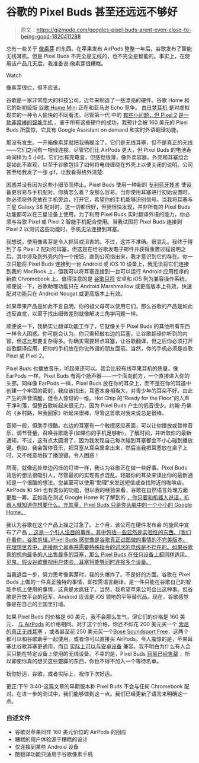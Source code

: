 # 谷歌的 Pixel Buds 甚至还远远不够好

> 原文：<https://gizmodo.com/googles-pixel-buds-arent-even-close-to-being-good-1820411288>

总有一些关于 [像素芽](https://store.google.com/us/product/google_pixel_buds?hl=en-US) 的东西。在苹果发布 AirPods 整整一年后，谷歌发布了智能无线耳机。但是 Pixel Buds 不完全是无线的，也不完全是智能的。事实上，在使用该产品几天后，我准备说:像素芽很糟糕。

Watch

像素芽很烂，但不应该。

谷歌是一家非常庞大的科技公司，近年来制造了一些漂亮的硬件。谷歌 Home 和它的新初级版 [谷歌 Home Mini](https://gizmodo.com/its-hard-not-to-love-the-google-home-mini-1819341054) 正在和亚马逊 Echo 竞争。 [白日梦耳机](https://gizmodo.com/googles-vr-headset-is-so-comfortable-i-never-want-to-ta-1788778192#_ga=2.104432128.1067396639.1510587832-637574394.1506543594) 是对虚拟现实的一种令人愉快的不同看法。尽管第一代 中的 [有些小问题，但 Pixel 2](https://gizmodo.com/the-google-pixel-is-too-dumb-and-ugly-to-replace-your-i-1787877249) [是一款非常棒的智能手机](https://gizmodo.com/pixel-2-review-google-sticks-to-what-it-does-best-1819557944) 。鉴于所有这些硬件的成功，我预计会被 160 美元的 Pixel Buds 所震惊，它具有 Google Assistant on demand 和实时外语翻译功能。

那没有发生。一开箱像素芽就把我搞糊涂了。它们是无线耳塞，但不是真正的无线——它们之间有一根线连接。尽管它们比 AirPods 更大，但 Pixel Buds 的电池寿命同样为 5 小时。它们也有充电盒，但感觉很薄，像外卖容器。外壳和耳塞组合是如此不直观，以至于谷歌包括了如何将电线缠绕在外壳上以便关闭的说明。公司甚至给我发了一张 gif，让我看得格外清楚:

困惑并没有因为这些小细节而停止。Pixel Buds 使用一种新的 [专利蓝牙技术](https://gizmodo.com/google-wants-to-beat-airpods-with-software-1820040180) 使设备更容易与手机配对。你猜怎么着？没那么容易。当你使用耳塞进行初始设置时，你必须将外壳放在手机旁边，打开它，希望你的手机能够识别信号。当我将耳塞与三星 Galaxy S8 配对时，这一切都很好，但我很快发现，并非所有的 Pixel Buds 功能都可以在三星设备上使用。为了利用 Pixel Buds 实时翻译外语的能力，你必须与谷歌 Pixel 或 Pixel 2 智能手机配合使用。当我试图将 Pixel Buds 连接到 Pixel 2 以测试这些功能时，手机无法连接到耳塞。

我想说，使用像素芽是令人抓狂或沮丧的。不过，这并不准确。很混乱。我终于得到了与 Pixel 2 配对的耳塞，但这是在给谷歌发电子邮件并获得重置过程说明之后，其中涉及到外壳内的一个按钮，直到公司指出来，我才意识到它的存在。你一次只能将 Pixel Buds 连接到一台 Android 或 iOS 10 设备上，我无法将它们连接到我的 MacBook 上，但我可以将耳塞连接到一台可以运行 Android 应用程序的新款 Chromebook 上。值得注意的是 [谷歌只将](https://support.google.com/googlepixelbuds/answer/7544332?ref_topic=7544331&hl=en) 安卓和 iOS 列为兼容操作系统。顺便说一下，谷歌助理功能只在 Android Marshmallow 或更高版本上有效，快速配对功能只在 Android Nougat 或更高版本上有效。

如果苹果产品是如此不言自明，你的祖父母可以使用它们，那么谷歌的产品是如此违反直觉，以至于找出细微差别就像解决三角学问题一样。

顺便说一下，我确实让翻译功能工作了，它就像关于 Pixel Buds 的其他所有东西一样令人困惑。你可能会认为，你只需轻敲右边的耳塞，让谷歌翻译你听到的内容，但这比那要复杂得多。你确实需要轻点耳塞，让谷歌翻译，但之后你必须打开谷歌翻译应用，把你的手机放在你说外语的朋友面前。当然，你的手机必须是谷歌 Pixel 或 Pixel 2。

Pixel Buds 也播放音乐，听起来还可以。我会比较有线苹果耳机的质量。像 EarPods 一样，Pixel Buds 有两个扬声器——一个面向前方，一个直接进入你的头部。同样像 EarPods 一样，Pixel Buds 放在你的耳朵上，而不是在你的耳道中创建一个牢固的密封，我应该指出，耳塞本身相当大，对青少年的耳朵不好。由此产生的声音清脆，但令人惊讶的一维。Hot Chip 的“Ready for the Floor”的人声干净利落，但整首歌听起来很无力，因为 Pixel Buds 产生的低音很少。约翰·丹佛的《乡村路，带我回家》听起来很棒，尽管这首歌对我来说总是很棒。

音频一般，但助手很酷。右边的耳塞有一个触摸感应表面，可以让你播放或暂停音乐，调节音量，召唤谷歌助手(如果你的手机足够新)，了解时间，并听取你的最新通知。不过，这有点太圆滑了，因为我发现自己每次碰到耳塞都会不小心碰到播放键。例如，我会暂停音乐，把耳塞从耳朵里拿出来，然后当我把耳塞放在桌子上时，又不经意地按了播放键。令人困惑！

然而，就像远处岸边闪烁的灯塔一样，我认为谷歌正在做一些好事。Pixel Buds 背后的想法很吸引人，尽管最初的实现有点混乱。轻敲你的耳朵来读出你的最新通知是一个很酷的想法。您甚至可以使用“助理”来发送短信或查找附近的咖啡店。AirPods 和 Siri 也有类似的功能，但以我的经验来看，谷歌在自然语言处理方面更胜一筹。正如我在测试 Google Home 时了解到的 [，你只要和机器人说话，机器人就知道你想要什么。充其量，Pixel Buds 只是你头脑中的一个小小的 Google Home。](https://gizmodo.com/its-hard-not-to-love-the-google-home-mini-1819341054)

我认为谷歌在这个产品上操之过急了。上个月，该公司在硬件发布会 的旋风中宣布了产品 [，这是一个引人注目的事件，其中包括一些显然是实验性的东西。(我们在看你，谷歌剪辑。)Pixel Buds 感觉像是谷歌真正试图做的事情的不完美版本。在理想世界中，连接两个耳塞并需要特殊指令的讨厌的电线是不存在的。如果谷歌真的想向最多的人出售最多的耳塞，那么 Pixel Buds 在任何设备上都同样适用。见鬼，假设谷歌重视用户体验，耳塞将能够同时连接多个设备。](https://gizmodo.com/googles-day-of-ripping-off-other-companies-1819148148)

当我退后一步，努力思考像素芽时，我的头爆炸了。不是好的方面。谷歌在 Pixel Buds 上做的一件真正独特的事情，即按需语言翻译，是一件只能在谷歌自己的智能手机上使用的事情，这真是太疯狂了。当然，我希望苹果公司会出这种事。但谷歌是开放平台的冠军。Android 应该是 iOS 领地的平等替代品。现在，谷歌感觉像是在自己的王国里打墙。

如果 Pixel Buds 的价格是 60 美元，我不会那么生气，但它们的价格是 160 美元， [与 AirPods](https://www.apple.com/airpods/) 的价格相同。对于这个价格，你还不如花 200 美元买一个 [索尼的真正无线耳塞](https://gizmodo.com/sonys-truly-wireless-noise-cancelling-earbuds-are-a-vis-1820304861) ，或者甚至花 250 美元买一个[Bose Soundsport Free](https://gizmodo.com/watch-out-airpods-here-comes-bose-1819234852)，这两个都可以和谷歌助手一起使用。或者你可以直接买 AirPods。令人震惊的是，苹果耳塞比谷歌耳塞更通用，而且 [实际上可以与安卓设备](https://www.cnet.com/how-to/how-to-pair-airpods-with-an-android-device/) 兼容。我不明白为什么有人会买只能在特定设备上使用的无线设备。不幸的是，Pixel Buds [目前已经售罄](https://store.google.com/us/product/google_pixel_buds) ，所以即使你真的想买这些蹩脚的东西，你也不得不加入一个等待名单。

祝你好运，谷歌。或者实际上，祝你下次好运。

更正:下午 3:40-这篇文章的早期版本称 Pixel Buds 不会与任何 Chromebook 配对。在进一步的测试中，我们能够做到这一点。我们已经更新了语言来明确这一点。

### 自述文件

*   谷歌对苹果同样 160 美元价位的 AirPods 的回应
*   糟糕的用户体验源于糟糕的设计
*   仅连接到某些 Android 设备
*   酷翻译功能只适用于谷歌像素手机